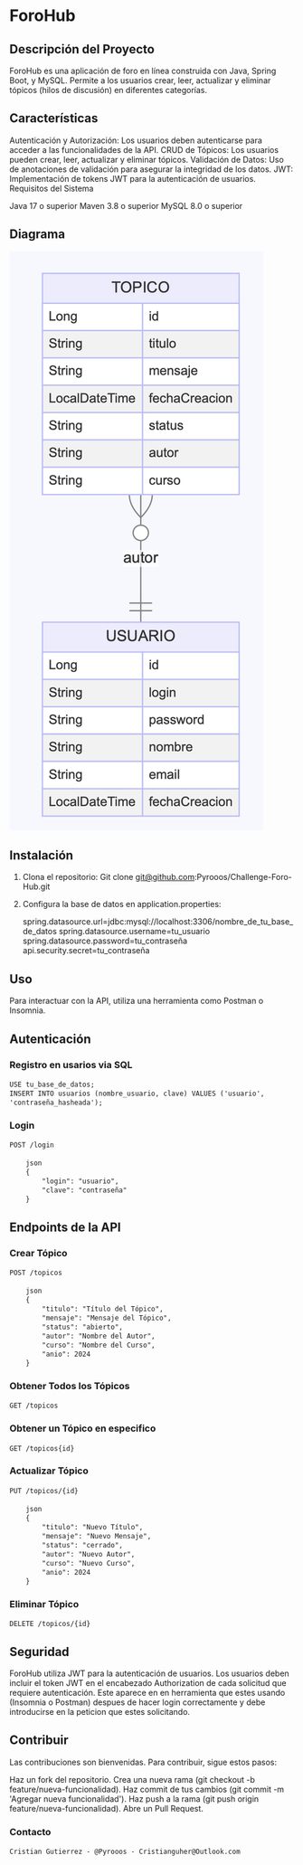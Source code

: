 # ForoHub

## Descripción del Proyecto

ForoHub es una aplicación de foro en línea construida con Java, Spring Boot, y MySQL. Permite a los usuarios crear, leer, actualizar y eliminar tópicos (hilos de discusión) en diferentes categorías.

## Características

Autenticación y Autorización: Los usuarios deben autenticarse para acceder a las funcionalidades de la API.
CRUD de Tópicos: Los usuarios pueden crear, leer, actualizar y eliminar tópicos.
Validación de Datos: Uso de anotaciones de validación para asegurar la integridad de los datos.
JWT: Implementación de tokens JWT para la autenticación de usuarios.
Requisitos del Sistema

Java 17 o superior
Maven 3.8 o superior
MySQL 8.0 o superior

## Diagrama
![Diagrama de Base de Datos](images/Diagrama.png)

## Instalación

1. Clona el repositorio:
    Git clone git@github.com:Pyrooos/Challenge-Foro-Hub.git


2. Configura la base de datos en application.properties:

    spring.datasource.url=jdbc:mysql://localhost:3306/nombre_de_tu_base_de_datos
    spring.datasource.username=tu_usuario
    spring.datasource.password=tu_contraseña
    api.security.secret=tu_contraseña


## Uso

Para interactuar con la API, utiliza una herramienta como Postman o Insomnia.


## Autenticación

  ###  Registro en usarios via SQL

    USE tu_base_de_datos;
    INSERT INTO usuarios (nombre_usuario, clave) VALUES ('usuario',  'contraseña_hasheada');
### Login
    POST /login

        json
        {
            "login": "usuario",
            "clave": "contraseña"
        }

## Endpoints de la API

### Crear Tópico

    POST /topicos

        json
        {
            "titulo": "Título del Tópico",
            "mensaje": "Mensaje del Tópico",
            "status": "abierto",
            "autor": "Nombre del Autor",
            "curso": "Nombre del Curso",
            "anio": 2024
        }

### Obtener Todos los Tópicos

    GET /topicos

### Obtener un Tópico en especifico
    
    GET /topicos{id}

### Actualizar Tópico

    PUT /topicos/{id}

        json
        {
            "titulo": "Nuevo Título",
            "mensaje": "Nuevo Mensaje",
            "status": "cerrado",
            "autor": "Nuevo Autor",
            "curso": "Nuevo Curso",
            "anio": 2024
        }

### Eliminar Tópico

    DELETE /topicos/{id}

## Seguridad

ForoHub utiliza JWT para la autenticación de usuarios. Los usuarios deben incluir el token JWT en el encabezado Authorization de cada solicitud que requiere autenticación. 
Este aparece en en herramienta que estes usando (Insomnia o Postman) despues de hacer login correctamente y debe introducirse en la peticion que estes solicitando.


## Contribuir

Las contribuciones son bienvenidas. Para contribuir, sigue estos pasos:

Haz un fork del repositorio.
Crea una nueva rama (git checkout -b feature/nueva-funcionalidad).
Haz commit de tus cambios (git commit -m 'Agregar nueva funcionalidad').
Haz push a la rama (git push origin feature/nueva-funcionalidad).
Abre un Pull Request.

### Contacto

    Cristian Gutierrez - @Pyrooos - Cristianguher@Outlook.com

    
    